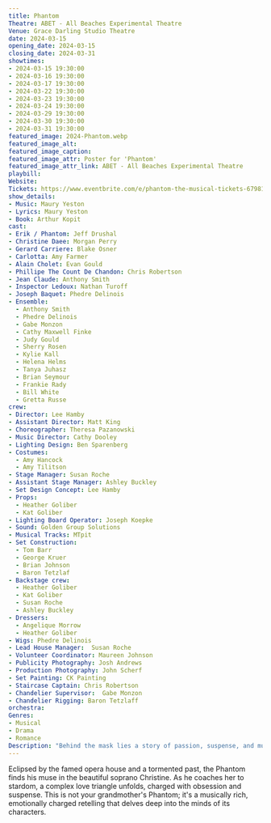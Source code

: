 ```yaml
---
title: Phantom
Theatre: ABET - All Beaches Experimental Theatre
Venue: Grace Darling Studio Theatre
date: 2024-03-15
opening_date: 2024-03-15
closing_date: 2024-03-31
showtimes:
- 2024-03-15 19:30:00
- 2024-03-16 19:30:00
- 2024-03-17 19:30:00
- 2024-03-22 19:30:00
- 2024-03-23 19:30:00
- 2024-03-24 19:30:00
- 2024-03-29 19:30:00
- 2024-03-30 19:30:00
- 2024-03-31 19:30:00
featured_image: 2024-Phantom.webp
featured_image_alt: 
featured_image_caption: 
featured_image_attr: Poster for 'Phantom'
featured_image_attr_link: ABET - All Beaches Experimental Theatre
playbill:
Website: 
Tickets: https://www.eventbrite.com/e/phantom-the-musical-tickets-679811242727
show_details: 
- Music: Maury Yeston
- Lyrics: Maury Yeston
- Book: Arthur Kopit
cast:
- Erik / Phantom: Jeff Drushal
- Christine Daee: Morgan Perry
- Gerard Carriere: Blake Osner
- Carlotta: Amy Farmer
- Alain Cholet: Evan Gould
- Phillipe The Count De Chandon: Chris Robertson
- Jean Claude: Anthony Smith
- Inspector Ledoux: Nathan Turoff
- Joseph Baquet: Phedre Delinois
- Ensemble:
  - Anthony Smith
  - Phedre Delinois
  - Gabe Monzon
  - Cathy Maxwell Finke
  - Judy Gould
  - Sherry Rosen
  - Kylie Kall
  - Helena Helms
  - Tanya Juhasz
  - Brian Seymour
  - Frankie Rady
  - Bill White
  - Gretta Russe
crew:
- Director: Lee Hamby
- Assistant Director: Matt King
- Choreographer: Theresa Pazanowski
- Music Director: Cathy Dooley
- Lighting Design: Ben Sparenberg
- Costumes: 
  - Amy Hancock
  - Amy Tilitson
- Stage Manager: Susan Roche
- Assistant Stage Manager: Ashley Buckley
- Set Design Concept: Lee Hamby
- Props:
  - Heather Goliber
  - Kat Goliber
- Lighting Board Operator: Joseph Koepke
- Sound: Golden Group Solutions
- Musical Tracks: MTpit 
- Set Construction:
  - Tom Barr
  - George Kruer
  - Brian Johnson
  - Baron Tetzlaf
- Backstage crew: 
  - Heather Goliber
  - Kat Goliber
  - Susan Roche
  - Ashley Buckley
- Dressers: 
  - Angelique Morrow
  - Heather Goliber
- Wigs: Phedre Delinois 
- Lead House Manager:  Susan Roche 
- Volunteer Coordinator: Maureen Johnson 
- Publicity Photography: Josh Andrews
- Production Photography: John Scherf
- Set Painting: CK Painting
- Staircase Captain: Chris Robertson
- Chandelier Supervisor:  Gabe Monzon
- Chandelier Rigging: Baron Tetzlaff
orchestra:
Genres:
- Musical
- Drama
- Romance
Description: "Behind the mask lies a story of passion, suspense, and musical mastery."
---
```

Eclipsed by the famed opera house and a tormented past, the Phantom finds his muse in the beautiful soprano Christine. As he coaches her to stardom, a complex love triangle unfolds, charged with obsession and suspense. This is not your grandmother's Phantom; it's a musically rich, emotionally charged retelling that delves deep into the minds of its characters.